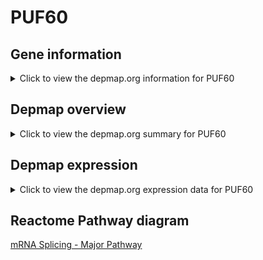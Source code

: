 <h1>PUF60</h1>

<h2>Gene information</h2>
<details>
  <summary>Click to view the depmap.org information for PUF60</summary>
  <iframe src="https://depmap.org/portal/gene/PUF60?tab=about" style="border:none;width:100%;height:800px"></iframe>
</details>

<h2>Depmap overview</h2>
<details>
  <summary>Click to view the depmap.org summary for PUF60</summary>
  <iframe src="https://depmap.org/portal/gene/PUF60?tab=overview" style="border:none;width:100%;height:800px"></iframe>
</details>

<h2>Depmap expression</h2>
<details>
  <summary>Click to view the depmap.org expression data for PUF60</summary>
  <iframe src="https://depmap.org/portal/gene/PUF60?tab=characterization" style="border:none;width:100%;height:800px"></iframe>
</details>



<h2>Reactome Pathway diagram</h2>
<a href="https://reactome.org/PathwayBrowser/#/R-HSA-72163" target="_BLANK">mRNA Splicing - Major Pathway</a>



